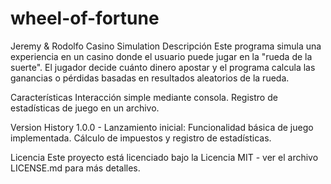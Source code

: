 # wheel-of-fortune
Jeremy &amp; Rodolfo
Casino Simulation
Descripción
Este programa simula una experiencia en un casino donde el usuario puede jugar en la "rueda de la suerte". El jugador decide cuánto dinero apostar y el programa calcula las ganancias o pérdidas basadas en resultados aleatorios de la rueda.

Características
Interacción simple mediante consola.
Registro de estadísticas de juego en un archivo.

Version History
1.0.0 - Lanzamiento inicial:
Funcionalidad básica de juego implementada.
Cálculo de impuestos y registro de estadísticas.

Licencia
Este proyecto está licenciado bajo la Licencia MIT - ver el archivo LICENSE.md para más detalles.

